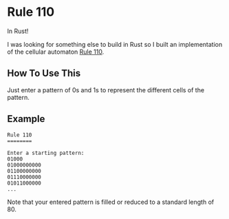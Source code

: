 Rule 110
========

In Rust!

I was looking for something else to build in Rust so I built an implementation of the cellular automaton [Rule 110](https://en.wikipedia.org/wiki/Rule_110).

## How To Use This
Just enter a pattern of 0s and 1s to represent the different cells of the pattern.

## Example

    Rule 110
    ========

    Enter a starting pattern:
    01000
    01000000000
    01100000000
    01110000000
    01011000000
    ...

Note that your entered pattern is filled or reduced to a standard length of 80.
